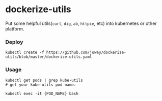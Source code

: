 # dockerize-utils

Put some helpful utils(`curl`, `dig`, `ab`, `httpie`, etc) into kubernetes or other platform.

### Deploy

```
kubectl create -f https://github.com/joway/dockerize-utils/blob/master/dockerize-utils.yaml
```

### Usage

```
kubectl get pods | grep kube-utils
# get your kube-utils pod name.

kubectl exec -it {POD_NAME} bash

```
